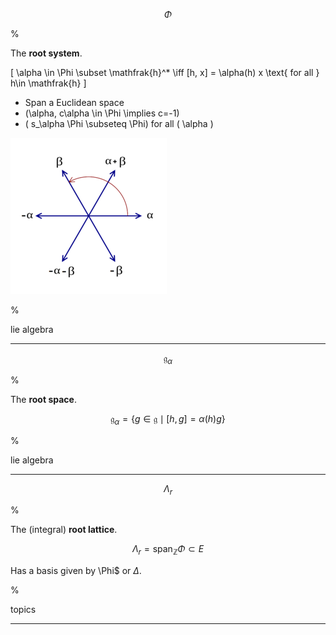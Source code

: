 $$
\Phi
$$

%

The **root system**.

\[
\alpha \in \Phi \subset \mathfrak{h}^* \iff [h, x] = \alpha(h) x \text{ for all } h\in \mathfrak{h}
\]

- Span a Euclidean space 
- \(\alpha, c\alpha \in \Phi \implies c=-1\)
- \( s_\alpha \Phi \subseteq \Phi\) for all \( \alpha \)

![](2020-02-02-20-40-09.png)

%

lie algebra

---

$$
\mathfrak{g}_\alpha
$$

%

The **root space**.

$$
\mathfrak{g}_\alpha = \{g\in \mathfrak{g} \mid [h, g] = \alpha(h) g\}
$$

%

lie algebra

---



$$
\Lambda_r
$$

%

The (integral) **root lattice**.

$$
\Lambda_r = \mathrm{span}_{\mathbb{Z}}\Phi \subset E
$$

Has a basis given by \Phi$ or $\Delta$.

%

topics

---




